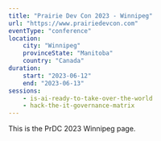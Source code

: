 ```yaml
---
title: "Prairie Dev Con 2023 - Winnipeg"
url: "https://www.prairiedevcon.com"
eventType: "conference"
location:
    city: "Winnipeg"
    provinceState: "Manitoba"
    country: "Canada"
duration:
    start: "2023-06-12"
    end: "2023-06-13"
sessions:
    - is-ai-ready-to-take-over-the-world
    - hack-the-it-governance-matrix
---
```


This is the PrDC 2023 Winnipeg page.
